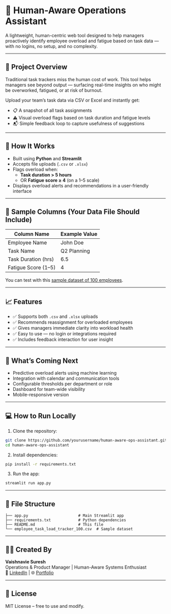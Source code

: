 # 🤖 Human-Aware Operations Assistant

A lightweight, human-centric web tool designed to help managers proactively identify employee overload and fatigue based on task data — with no logins, no setup, and no complexity.

---

## 🚀 Project Overview

Traditional task trackers miss the human cost of work. This tool helps managers see beyond output — surfacing real-time insights on who might be overworked, fatigued, or at risk of burnout.

Upload your team’s task data via CSV or Excel and instantly get:
- 📋 A snapshot of all task assignments
- ⚠️ Visual overload flags based on task duration and fatigue levels
- 📬 Simple feedback loop to capture usefulness of suggestions

---

## 🔧 How It Works

- Built using **Python** and **Streamlit**
- Accepts file uploads (`.csv` or `.xlsx`)
- Flags overload when:
  - **Task duration > 5 hours**
  - OR **Fatigue score ≥ 4** (on a 1–5 scale)
- Displays overload alerts and recommendations in a user-friendly interface

---

## 📂 Sample Columns (Your Data File Should Include)

| Column Name             | Example Value     |
|-------------------------|------------------|
| Employee Name           | John Doe          |
| Task Name               | Q2 Planning       |
| Task Duration (hrs)     | 6.5               |
| Fatigue Score (1–5)     | 4                 |

You can test with this [sample dataset of 100 employees](./employee_task_load_tracker_100.csv).

---

## 📈 Features

- ✅ Supports both `.csv` and `.xlsx` uploads
- ✅ Recommends reassignment for overloaded employees
- ✅ Gives managers immediate clarity into workload health
- ✅ Easy to use — no login or integrations required
- ✅ Includes feedback interaction for user insight

---

## 🔮 What’s Coming Next

- Predictive overload alerts using machine learning
- Integration with calendar and communication tools
- Configurable thresholds per department or role
- Dashboard for team-wide visibility
- Mobile-responsive version

---

## 💻 How to Run Locally

1. Clone the repository:
```bash
git clone https://github.com/yourusername/human-aware-ops-assistant.git
cd human-aware-ops-assistant
```

2. Install dependencies:
```bash
pip install -r requirements.txt
```

3. Run the app:
```bash
streamlit run app.py
```

---

## 📄 File Structure

```
├── app.py                      # Main Streamlit app
├── requirements.txt            # Python dependencies
├── README.md                   # This file
└── employee_task_load_tracker_100.csv  # Sample dataset
```

---

## 🙋‍♀️ Created By

**Vaishnavie Suresh**  
Operations & Product Manager | Human-Aware Systems Enthusiast  
🔗 [LinkedIn](https://www.linkedin.com/in/vaishnavie-suresh) | 🌐 [Portfolio](https://vaishnaviesuresh.theradarlist.com/)

---

## 📝 License

MIT License – free to use and modify.
